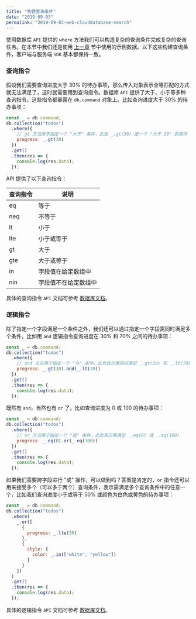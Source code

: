 ```yaml
---
title: "构建查询条件"
date: "2019-09-03"
permalink: "2019-09-03-web-clouddatabase-search"
---
```


使用数据库 `API` 提供的 `where` 方法我们可以构造复杂的查询条件完成复杂的查询任务。在本节中我们还是使用 [上一章](https://cloud.tencent.com/document/product/876/19368) 节中使用的示例数据。以下这些构建查询条件，客户端与服务端 `SDK` 基本都保持一致。

### 查询指令

假设我们需要查询进度大于 30% 的待办事项，那么传入对象表示全等匹配的方式就无法满足了，这时就需要用到查询指令。数据库 `API` 提供了大于、小于等多种查询指令，这些指令都暴露在 `db.command` 对象上。比如查询进度大于 30% 的待办事项：

```javascript
const _ = db.command;
db.collection("todos")
  .where({
    // gt 方法用于指定一个 "大于" 条件，此处 _.gt(30) 是一个 "大于 30" 的条件
    progress: _.gt(30)
  })
  .get()
  .then(res => {
    console.log(res.data);
  });
```

API 提供了以下查询指令：

| 查询指令 | 说明                 |
| -------- | -------------------- |
| eq       | 等于                 |
| neq      | 不等于               |
| lt       | 小于                 |
| lte      | 小于或等于           |
| gt       | 大于                 |
| gte      | 大于或等于           |
| in       | 字段值在给定数组中   |
| nin      | 字段值不在给定数组中 |

具体的查询指令 `API` 文档可参考 [数据库文档](https://cloud.tencent.com/document/product/876/18441)。

### 逻辑指令

除了指定一个字段满足一个条件之外，我们还可以通过指定一个字段需同时满足多个条件，比如用 `and` 逻辑指令查询进度在 30% 和 70% 之间的待办事项：

```javascript
const _ = db.command;
db.collection("todos")
  .where({
    // and 方法用于指定一个 "与" 条件，此处表示需同时满足 _.gt(30) 和 _.lt(70) 两个条件
    progress: _.gt(30).and(_.lt(70))
  })
  .get()
  .then(res => {
    console.log(res.data);
  });
```

既然有 `and`，当然也有 `or` 了，比如查询进度为 0 或 100 的待办事项：

```javascript
const _ = db.command;
db.collection("todos")
  .where({
    // or 方法用于指定一个 "或" 条件，此处表示需满足 _.eq(0) 或 _.eq(100)
    progress: _.eq(0).or(_.eq(100))
  })
  .get()
  .then(res => {
    console.log(res.data);
  });
```

如果我们需要跨字段进行 "或" 操作，可以做到吗？答案是肯定的，`or` 指令还可以用来接受多个（可以多于两个）查询条件，表示需满足多个查询条件中的任意一个，比如我们查询进度小于或等于 50% 或颜色为白色或黄色的待办事项：

```javascript
const _ = db.command;
db.collection("todos")
  .where(
    _.or([
      {
        progress: _.lte(50)
      },
      {
        style: {
          color: _.in(["white", "yellow"])
        }
      }
    ])
  )
  .get()
  .then(res => {
    console.log(res.data);
  });
```

具体的逻辑指令 `API` 文档可参考 [数据库文档](https://cloud.tencent.com/document/product/876/18441)。
